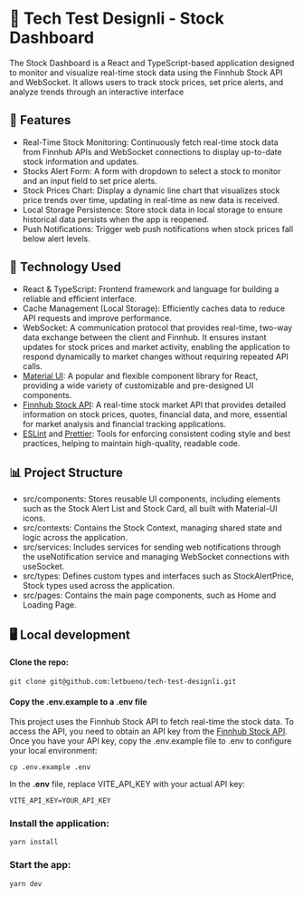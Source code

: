 # 📖 Tech Test Designli - Stock Dashboard

The Stock Dashboard is a React and TypeScript-based application designed to monitor and visualize real-time stock data using the Finnhub Stock API and WebSocket. It allows users to track stock prices, set price alerts, and analyze trends through an interactive interface

## 📝 Features

- Real-Time Stock Monitoring: Continuously fetch real-time stock data from Finnhub APIs and WebSocket connections to display up-to-date stock information and updates.
- Stocks Alert Form: A form with dropdown to select a stock to monitor and an input field to set price alerts.
- Stock Prices Chart: Display a dynamic line chart that visualizes stock price trends over time, updating in real-time as new data is received.
- Local Storage Persistence: Store stock data in local storage to ensure historical data persists when the app is reopened.
- Push Notifications: Trigger web push notifications when stock prices fall below alert levels.


## 🔧 Technology Used

- React & TypeScript: Frontend framework and language for building a reliable and efficient interface.
- Cache Management (Local Storage): Efficiently caches data to reduce API requests and improve performance.
- WebSocket: A communication protocol that provides real-time, two-way data exchange between the client and Finnhub. It ensures instant updates for stock prices and market activity, enabling the application to respond dynamically to market changes without requiring repeated API calls.
- [Material UI](https://mui.com/material-ui/getting-started/): A popular and flexible component library for React, providing a wide variety of customizable and pre-designed UI components.
- [Finnhub Stock API](https://finnhub.io/): A real-time stock market API that provides detailed information on stock prices, quotes, financial data, and more, essential for market analysis and financial tracking applications.
- [ESLint](https://eslint.org/) and [Prettier](https://prettier.io/): Tools for enforcing consistent coding style and best practices, helping to maintain high-quality, readable code.



## 📊 Project Structure

- src/components: Stores reusable UI components, including elements such as the Stock Alert List and Stock Card, all built with Material-UI icons.
- src/contexts: Contains the Stock Context, managing shared state and logic across the application.
- src/services: Includes services for sending web notifications through the useNotification service and managing WebSocket connections with useSocket.
- src/types: Defines custom types and interfaces such as StockAlertPrice, Stock types used across the application.
- src/pages: Contains the main page components, such as Home and Loading Page.

## 🖥️ Local development

#### Clone the repo:

```shell
git clone git@github.com:letbueno/tech-test-designli.git
```

#### Copy the .env.example to a .env file
This project uses the Finnhub Stock API to fetch real-time the stock data. To access the API, you need to obtain an API key from the [Finnhub Stock API](https://finnhub.io/). Once you have your API key, copy the .env.example file to .env to configure your local environment:

```shell
cp .env.example .env
```

In the **.env** file, replace VITE_API_KEY with your actual API key:

```
VITE_API_KEY=YOUR_API_KEY
```

### Install the application:

```shell
yarn install
```

### Start the app:

```shell
yarn dev
```
